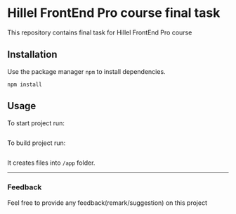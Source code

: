 # Hillel FrontEnd Pro course final task

This repository contains final task for Hillel FrontEnd Pro course

## Installation

Use the package manager `npm` to install dependencies.
```
npm install
```

## Usage

To start project run:
```

```

To build project run:
```

```
It creates files into `/app` folder.

---
### Feedback

Feel free to provide any feedback(remark/suggestion) on this project